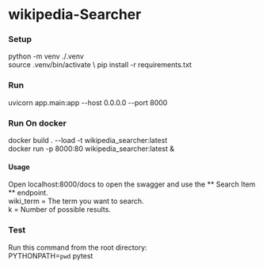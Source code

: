 # wikipedia-Searcher

### Setup
python -m venv ./.venv \
source .venv/bin/activate \ 
pip install -r requirements.txt

### Run
uvicorn app.main:app --host 0.0.0.0 --port 8000

### Run On docker
docker build . --load -t wikipedia_searcher:latest \
docker run -p 8000:80 wikipedia_searcher:latest &

#### Usage
Open localhost:8000/docs to open the swagger and use the ** Search Item ** endpoint. \
wiki_term = The term you want to search. \
k = Number of possible results.

### Test
Run this command from the root directory: \
PYTHONPATH=`pwd` pytest
